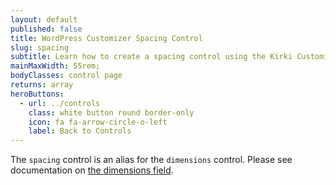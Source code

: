 ```yaml
---
layout: default
published: false
title: WordPress Customizer Spacing Control
slug: spacing
subtitle: Learn how to create a spacing control using the Kirki Customizer Framework.
mainMaxWidth: 55rem;
bodyClasses: control page
returns: array
heroButtons:
  - url: ../controls
    class: white button round border-only
    icon: fa fa-arrow-circle-o-left
    label: Back to Controls
---
```


The `spacing` control is an alias for the `dimensions` control. Please see documentation on [the dimensions field](https://kirki.org/docs/controls/dimensions.html).
